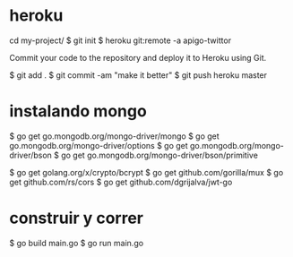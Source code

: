 





#  heroku 
cd my-project/
$ git init
$ heroku git:remote -a apigo-twittor

Commit your code to the repository and deploy it to Heroku using Git.

$ git add .
$ git commit -am "make it better"
$ git push heroku master

# instalando mongo

$ go get go.mongodb.org/mongo-driver/mongo
$ go get go.mongodb.org/mongo-driver/options
$ go get go.mongodb.org/mongo-driver/bson
$ go get go.mongodb.org/mongo-driver/bson/primitive

$ go get golang.org/x/crypto/bcrypt
$ go get  github.com/gorilla/mux
$ go get github.com/rs/cors
$ go get github.com/dgrijalva/jwt-go

# construir y correr

$ go build main.go
$ go run main.go